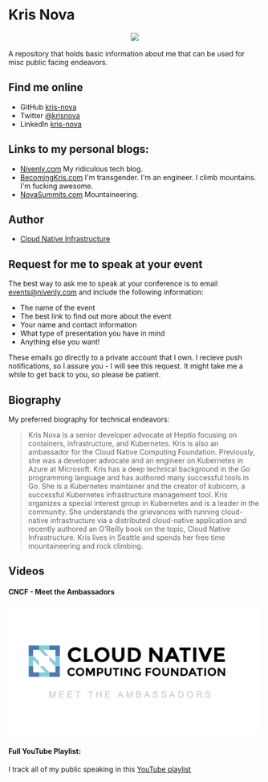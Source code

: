 # Kris Nova


<p align="center"><img src="/img/nova-headshot-selfie.JPG" width="340"></p>


A repository that holds basic information about me that can be used for misc public facing endeavors.

## Find me online

 - GitHub [kris-nova](https://github.com/kris-nova) 
 - Twitter [@krisnova](https://twitter.com/krisnova) 
 - LinkedIn [kris-nova](https://linkedin.com/kris-nova) 
 

## Links to my personal blogs:

 - [Nivenly.com](https://nivenly.com) My ridiculous tech blog.
 - [BecomingKris.com](https://becomingkris.com) I'm transgender. I'm an engineer. I climb mountains. I'm fucking awesome.
 - [NovaSummits.com](https://novasummits.com) Mountaineering.
 
## Author

 - [Cloud Native Infrastructure](http://cnibook.info)

## Request for me to speak at your event

The best way to ask me to speak at your conference is to email events@nivenly.com and include the following information:

 - The name of the event
 - The best link to find out more about the event
 - Your name and contact information 
 - What type of presentation you have in mind
 - Anything else you want!
 
 These emails go directly to a private account that I own. I recieve push notifications, so I assure you - I will see this request. It might take me a while to get back to you, so please be patient. 
 
 

## Biography 

My preferred biography for technical endeavors:


> Kris Nova is a senior developer advocate at Heptio focusing on containers, infrastructure, and Kubernetes. Kris is also an ambassador for the Cloud Native Computing Foundation. Previously, she was a developer advocate and an engineer on Kubernetes in Azure at Microsoft. Kris has a deep technical background in the Go programming language and has authored many successful tools in Go. She is a Kubernetes maintainer and the creator of kubicorn, a successful Kubernetes infrastructure management tool. Kris organizes a special interest group in Kubernetes and is a leader in the community. She understands the grievances with running cloud-native infrastructure via a distributed cloud-native application and recently authored an O’Reilly book on the topic, Cloud Native Infrastructure. Kris lives in Seattle and spends her free time mountaineering and rock climbing.

## Videos

#### CNCF - Meet the Ambassadors 

[![IMAGE ALT TEXT HERE](/img/cncf-a.png)](https://www.youtube.com/watch?v=wCTFl4JRoYE)

#### Full YouTube Playlist:

I track all of my public speaking in this [YouTube playlist](https://www.youtube.com/watch?v=k_g1xut9OAY&index=2&t=0s&list=PLovUsT7BXaJwJ0MwRyHar6gNoySQqF3kD)

